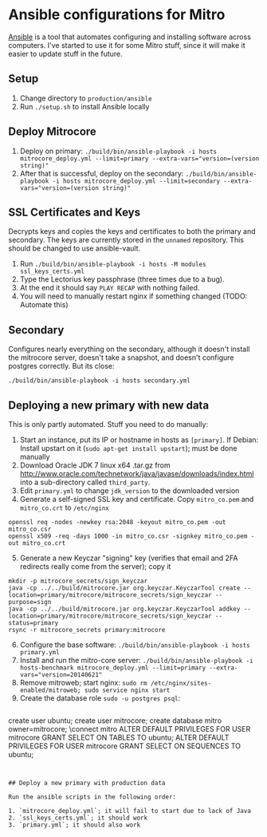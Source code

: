 # Ansible configurations for Mitro

[Ansible](http://docs.ansible.com/index.html) is a tool that automates configuring and installing software across computers. I've started to use it for some Mitro stuff, since it will make it easier to update stuff in the future.

## Setup
1. Change directory to `production/ansible`
1. Run `./setup.sh` to install Ansible locally


## Deploy Mitrocore

1. Deploy on primary: `./build/bin/ansible-playbook -i hosts mitrocore_deploy.yml --limit=primary --extra-vars="version=(version string)"`
2. After that is successful, deploy on the secondary: `./build/bin/ansible-playbook -i hosts mitrocore_deploy.yml --limit=secondary --extra-vars="version=(version string)"`


## SSL Certificates and Keys

Decrypts keys and copies the keys and certificates to both the primary and secondary. The keys are currently stored in the `unnamed` repository. This should be changed to use ansible-vault.

1. Run `./build/bin/ansible-playbook -i hosts -M modules ssl_keys_certs.yml`
2. Type the Lectorius key passphrase (three times due to a bug).
3. At the end it should say `PLAY RECAP` with nothing failed.
4. You will need to manually restart nginx if something changed (TODO: Automate this)


## Secondary

Configures nearly everything on the secondary, although it doesn't install the mitrocore server, doesn't take a snapshot, and doesn't configure postgres correctly. But its close:

`./build/bin/ansible-playbook -i hosts secondary.yml`


## Deploying a new primary with new data

This is only partly automated. Stuff you need to do manually:

1. Start an instance, put its IP or hostname in hosts as `[primary]`. If Debian: Install upstart on it (`sudo apt-get install upstart`); must be done manually
2. Download Oracle JDK 7 linux x64 .tar.gz from http://www.oracle.com/technetwork/java/javase/downloads/index.html into a sub-directory called `third_party`.
3. Edit `primary.yml` to change `jdk_version` to the downloaded version
4. Generate a self-signed SSL key and certificate. Copy `mitro_co.pem` and `mitro_co.crt` to `/etc/nginx`
  ```
openssl req -nodes -newkey rsa:2048 -keyout mitro_co.pem -out mitro_co.csr
openssl x509 -req -days 1000 -in mitro_co.csr -signkey mitro_co.pem -out mitro_co.crt
```
5. Generate a new Keyczar "signing" key (verifies that email and 2FA redirects really come from the server); copy it
  ```
mkdir -p mitrocore_secrets/sign_keyczar
java -cp ../../build/mitrocore.jar org.keyczar.KeyczarTool create --location=primary/mitrocore/mitrocore_secrets/sign_keyczar --purpose=sign
java -cp ../../build/mitrocore.jar org.keyczar.KeyczarTool addkey --location=primary/mitrocore/mitrocore_secrets/sign_keyczar --status=primary
rsync -r mitrocore_secrets primary:mitrocore
```
6. Configure the base software: `./build/bin/ansible-playbook -i hosts primary.yml`
7. Install and run the mitro-core server: `./build/bin/ansible-playbook -i hosts-benchmark mitrocore_deploy.yml --limit=primary --extra-vars="version=20140621"`
8. Remove mitroweb; start nginx: `sudo rm /etc/nginx/sites-enabled/mitroweb; sudo service nginx start`
9. Create the database role `sudo -u postgres psql`:
   ```

create user ubuntu;
create user mitrocore;
create database mitro owner=mitrocore;
\connect mitro
ALTER DEFAULT PRIVILEGES FOR USER mitrocore GRANT SELECT ON TABLES TO ubuntu;
ALTER DEFAULT PRIVILEGES FOR USER mitrocore GRANT SELECT ON SEQUENCES TO ubuntu;
```


## Deploy a new primary with production data

Run the ansible scripts in the following order:

1. `mitrocore_deploy.yml`; it will fail to start due to lack of Java
2. `ssl_keys_certs.yml`; it should work
3. `primary.yml`; it should also work
